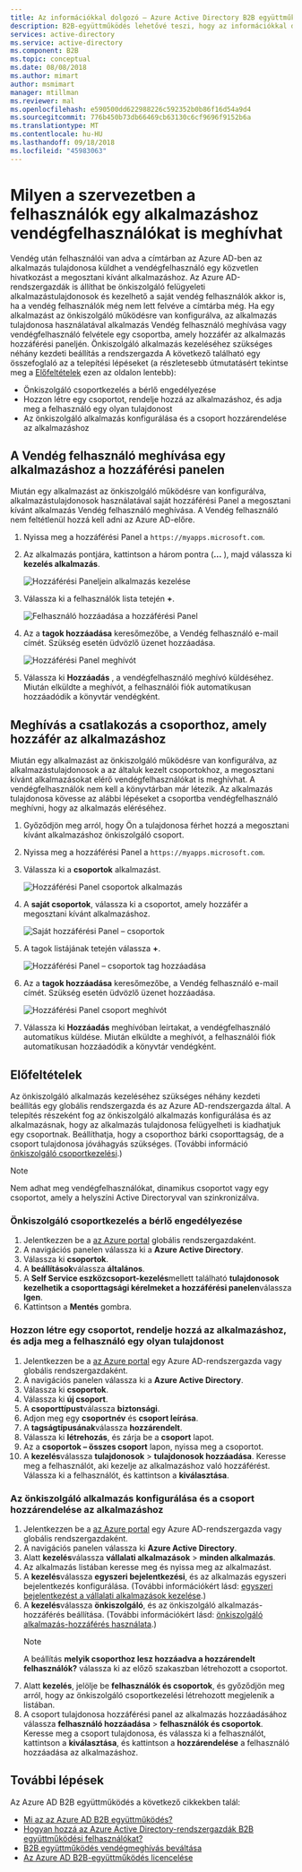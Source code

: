 ```yaml
---
title: Az információkkal dolgozó – Azure Active Directory B2B együttműködési felhasználókat hozzáadni |} A Microsoft Docs
description: B2B-együttműködés lehetővé teszi, hogy az információkkal dolgozó szakemberek és az alkalmazástulajdonosok vendégfelhasználók hozzáadása az Azure AD-hez hozzáférés |} A Microsoft Docs
services: active-directory
ms.service: active-directory
ms.component: B2B
ms.topic: conceptual
ms.date: 08/08/2018
ms.author: mimart
author: msmimart
manager: mtillman
ms.reviewer: mal
ms.openlocfilehash: e590500dd622988226c592352b0b86f16d54a9d4
ms.sourcegitcommit: 776b450b73db66469cb63130c6cf9696f9152b6a
ms.translationtype: MT
ms.contentlocale: hu-HU
ms.lasthandoff: 09/18/2018
ms.locfileid: "45983063"
---
```

# <a name="how-users-in-your-organization-can-invite-guest-users-to-an-app"></a>Milyen a szervezetben a felhasználók egy alkalmazáshoz vendégfelhasználókat is meghívhat

Vendég után felhasználói van adva a címtárban az Azure AD-ben az alkalmazás tulajdonosa küldhet a vendégfelhasználó egy közvetlen hivatkozást a megosztani kívánt alkalmazáshoz. Az Azure AD-rendszergazdák is állíthat be önkiszolgáló felügyeleti alkalmazástulajdonosok és kezelhető a saját vendég felhasználók akkor is, ha a vendég felhasználók még nem lett felvéve a címtárba még. Ha egy alkalmazást az önkiszolgáló működésre van konfigurálva, az alkalmazás tulajdonosa használatával alkalmazás Vendég felhasználó meghívása vagy vendégfelhasználó felvétele egy csoportba, amely hozzáfér az alkalmazás hozzáférési paneljén. Önkiszolgáló alkalmazás kezeléséhez szükséges néhány kezdeti beállítás a rendszergazda A következő található egy összefoglaló az a telepítési lépéseket (a részletesebb útmutatásért tekintse meg a [Előfeltételek](#prerequisites) ezen az oldalon lentebb):

 - Önkiszolgáló csoportkezelés a bérlő engedélyezése
 - Hozzon létre egy csoportot, rendelje hozzá az alkalmazáshoz, és adja meg a felhasználó egy olyan tulajdonost
 - Az önkiszolgáló alkalmazás konfigurálása és a csoport hozzárendelése az alkalmazáshoz

## <a name="invite-a-guest-user-to-an-app-from-the-access-panel"></a>A Vendég felhasználó meghívása egy alkalmazáshoz a hozzáférési panelen

Miután egy alkalmazást az önkiszolgáló működésre van konfigurálva, alkalmazástulajdonosok használatával saját hozzáférési Panel a megosztani kívánt alkalmazás Vendég felhasználó meghívása. A Vendég felhasználó nem feltétlenül hozzá kell adni az Azure AD-előre. 

1. Nyissa meg a hozzáférési Panel a `https://myapps.microsoft.com`.
2. Az alkalmazás pontjára, kattintson a három pontra (**...** ), majd válassza ki **kezelés alkalmazás**.
 
   ![Hozzáférési Paneljein alkalmazás kezelése](media/add-users-iw/access-panel-manage-app.png)
 
3. Válassza ki a felhasználók lista tetején **+**.
   
   ![Felhasználó hozzáadása a hozzáférési Panel](media/add-users-iw/access-panel-manage-app-add-user.png)
   
4. Az a **tagok hozzáadása** keresőmezőbe, a Vendég felhasználó e-mail címét. Szükség esetén üdvözlő üzenet hozzáadása.
   
   ![Hozzáférési Panel meghívót](media/add-users-iw/access-panel-invitation.png)
   
5. Válassza ki **Hozzáadás** , a vendégfelhasználó meghívó küldéséhez. Miután elküldte a meghívót, a felhasználói fiók automatikusan hozzáadódik a könyvtár vendégként.

## <a name="invite-someone-to-join-a-group-that-has-access-to-the-app"></a>Meghívás a csatlakozás a csoporthoz, amely hozzáfér az alkalmazáshoz
Miután egy alkalmazást az önkiszolgáló működésre van konfigurálva, az alkalmazástulajdonosok a az általuk kezelt csoportokhoz, a megosztani kívánt alkalmazásokat elérő vendégfelhasználókat is meghívhat. A vendégfelhasználók nem kell a könyvtárban már létezik. Az alkalmazás tulajdonosa kövesse az alábbi lépéseket a csoportba vendégfelhasználó meghívni, hogy az alkalmazás eléréséhez.

1. Győződjön meg arról, hogy Ön a tulajdonosa férhet hozzá a megosztani kívánt alkalmazáshoz önkiszolgáló csoport.
2. Nyissa meg a hozzáférési Panel a `https://myapps.microsoft.com`.
3. Válassza ki a **csoportok** alkalmazást.
   
   ![Hozzáférési Panel csoportok alkalmazás](media/add-users-iw/access-panel-groups.png)
   
4. A **saját csoportok**, válassza ki a csoportot, amely hozzáfér a megosztani kívánt alkalmazáshoz.
   
   ![Saját hozzáférési Panel – csoportok](media/add-users-iw/access-panel-groups-i-own.png)
   
5. A tagok listájának tetején válassza **+**.
   
   ![Hozzáférési Panel – csoportok tag hozzáadása](media/add-users-iw/access-panel-groups-add-member.png)
   
6. Az a **tagok hozzáadása** keresőmezőbe, a Vendég felhasználó e-mail címét. Szükség esetén üdvözlő üzenet hozzáadása.
   
   ![Hozzáférési Panel csoport meghívót](media/add-users-iw/access-panel-invitation.png)
   
7. Válassza ki **Hozzáadás** meghívóban leírtakat, a vendégfelhasználó automatikus küldése. Miután elküldte a meghívót, a felhasználói fiók automatikusan hozzáadódik a könyvtár vendégként.


## <a name="prerequisites"></a>Előfeltételek

Az önkiszolgáló alkalmazás kezeléséhez szükséges néhány kezdeti beállítás egy globális rendszergazda és az Azure AD-rendszergazda által. A telepítés részeként fog az önkiszolgáló alkalmazás konfigurálása és az alkalmazásnak, hogy az alkalmazás tulajdonosa felügyelheti is kiadhatjuk egy csoportnak. Beállíthatja, hogy a csoporthoz bárki csoporttagság, de a csoport tulajdonosa jóváhagyás szükséges. (További információ [önkiszolgáló csoportkezelési](https://docs.microsoft.com/azure/active-directory/users-groups-roles/groups-self-service-management).) 

> [!NOTE]
> Nem adhat meg vendégfelhasználókat, dinamikus csoportot vagy egy csoportot, amely a helyszíni Active Directoryval van szinkronizálva.

### <a name="enable-self-service-group-management-for-your-tenant"></a>Önkiszolgáló csoportkezelés a bérlő engedélyezése
1. Jelentkezzen be a [az Azure portal](https://portal.azure.com) globális rendszergazdaként.
2. A navigációs panelen válassza ki a **Azure Active Directory**.
3. Válassza ki **csoportok**.
4. A **beállítások**válassza **általános**.
5. A **Self Service eszközcsoport-kezelés**mellett található **tulajdonosok kezelhetik a csoporttagsági kérelmeket a hozzáférési panelen**válassza **Igen**.
6. Kattintson a **Mentés** gombra.

### <a name="create-a-group-to-assign-to-the-app-and-make-the-user-an-owner"></a>Hozzon létre egy csoportot, rendelje hozzá az alkalmazáshoz, és adja meg a felhasználó egy olyan tulajdonost
1. Jelentkezzen be a [az Azure portal](https://portal.azure.com) egy Azure AD-rendszergazda vagy globális rendszergazdaként.
2. A navigációs panelen válassza ki a **Azure Active Directory**.
3. Válassza ki **csoportok**.
4. Válassza ki **új csoport**.
5. A **csoporttípust**válassza **biztonsági**.
6. Adjon meg egy **csoportnév** és **csoport leírása**.
7. A **tagságtípusának**válassza **hozzárendelt**.
8. Válassza ki **létrehozás**, és zárja be a **csoport** lapot.
9. Az a **csoportok – összes csoport** lapon, nyissa meg a csoportot. 
10. A **kezelés**válassza **tulajdonosok** > **tulajdonosok hozzáadása**. Keresse meg a felhasználót, aki kezelje az alkalmazáshoz való hozzáférést. Válassza ki a felhasználót, és kattintson a **kiválasztása**.

### <a name="configure-the-app-for-self-service-and-assign-the-group-to-the-app"></a>Az önkiszolgáló alkalmazás konfigurálása és a csoport hozzárendelése az alkalmazáshoz
1. Jelentkezzen be a [az Azure portal](https://portal.azure.com) egy Azure AD-rendszergazda vagy globális rendszergazdaként.
2. A navigációs panelen válassza ki **Azure Active Directory**.
3. Alatt **kezelés**válassza **vállalati alkalmazások** > **minden alkalmazás**.
4. Az alkalmazás listában keresse meg és nyissa meg az alkalmazást.
5. A **kezelés**válassza **egyszeri bejelentkezési**, és az alkalmazás egyszeri bejelentkezés konfigurálása. (További információkért lásd: [egyszeri bejelentkezést a vállalati alkalmazások kezelése](https://docs.microsoft.com/azure/active-directory/manage-apps/configure-single-sign-on-portal).)
6. A **kezelés**válassza **önkiszolgáló**, és az önkiszolgáló alkalmazás-hozzáférés beállítása. (További információkért lásd: [önkiszolgáló alkalmazás-hozzáférés használata](https://docs.microsoft.com/azure/active-directory/application-access-panel-self-service-applications-how-to).) 
    > [!NOTE]
    > A beállítás **melyik csoporthoz lesz hozzáadva a hozzárendelt felhasználók?** válassza ki az előző szakaszban létrehozott a csoportot.
7. Alatt **kezelés**, jelölje be **felhasználók és csoportok**, és győződjön meg arról, hogy az önkiszolgáló csoportkezelési létrehozott megjelenik a listában.
8. A csoport tulajdonosa hozzáférési panel az alkalmazás hozzáadásához válassza **felhasználó hozzáadása** > **felhasználók és csoportok**. Keresse meg a csoport tulajdonosa, és válassza ki a felhasználót, kattintson a **kiválasztása**, és kattintson a **hozzárendelése** a felhasználó hozzáadása az alkalmazáshoz.

## <a name="next-steps"></a>További lépések

Az Azure AD B2B együttműködés a következő cikkekben talál:

- [Mi az az Azure AD B2B együttműködés?](what-is-b2b.md)
- [Hogyan hozzá az Azure Active Directory-rendszergazdák B2B együttműködési felhasználókat?](add-users-administrator.md)
- [B2B együttműködés vendégmeghívás beváltása](redemption-experience.md)
- [Az Azure AD B2B-együttműködés licencelése](licensing-guidance.md)
